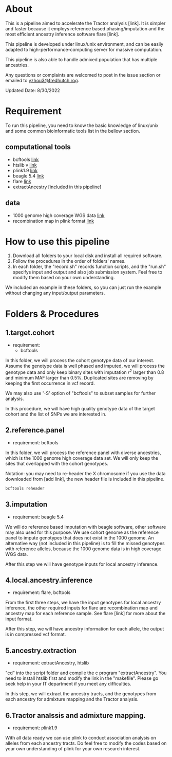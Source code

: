 # About

This is a pipeline aimed to accelerate the Tractor analysis [link]. It is simpler and faster because it employs reference based phasing/imputation and the most efficient ancestry inference software flare [link].

This pipeline is developed under linux/unix environment, and can be easily adapted to high-performance-computing server for massive computation.

This pipeline is also able to handle admixed population that has multiple ancestries.

Any questions or complaints are welcomed to post in the issue section or emailed to yzhou3@fredhutch.rog.

Updated Date: 8/30/2022

# Requirement

To run this pipeline, you need to know the basic knowledge of linux/unix and some common bioinformatic tools list in the bellow section.

## computational tools

* bcftools [link](https://samtools.github.io/bcftools/)
* htslib v [link](https://github.com/samtools/htslib)
* plink1.9 [link](https://zzz.bwh.harvard.edu/plink/)
* beagle 5.4 [link](https://faculty.washington.edu/browning/beagle/beagle.html)
* flare [link](https://github.com/browning-lab/flare)
* extractAncestry [included in this pipeline]

## data

* 1000 genome high coverage WGS data [link](http://ftp.1000genomes.ebi.ac.uk/vol1/ftp/data_collections/1000G_2504_high_coverage/working/20201028_3202_phased/)
* recombination map in plink format [link](https://bochet.gcc.biostat.washington.edu/beagle/genetic_maps/)

# How to use this pipeline

1. Download all folders to your local disk and install all required software.
2. Follow the procedures in the order of folders' names.
3. In each folder, the "record.sh" records function scripts, and the "run.sh" specifys input and output and also job submission system. Feel free to modify them based on your own understanding.

We included an example in these folders, so you can just run the example without changing any input/output parameters.

# Folders & Procedures

## 1.target.cohort

* requirement: 
	* bcftools

In this folder, we will process the cohort genotype data of our interest. 
Assume the genotype data is well phased and imputed, we will process the genotype data and only keep binary sites with imputation $r^2$ larger than 0.8 and minimum MAF larger than 0.5%. Duplicated sites are removing by keeping the first occurrence in vcf record.

We may also use '-S' option of "bcftools" to subset samples for further analysis.

In this procedure, we will have high quality genotype data of the target cohort and the list of SNPs we are interested in.


## 2.reference.panel

* requirement: bcftools

In this folder, we will process the reference panel with diverse ancestries, which is the 1000 genome high coverage data set. 
We will only keep the sites that overlapped with the cohort genotypes.


Notation: you may need to re-header the X chromosome if you use the data downloaded from [add link], the new header file is included in this pipeline.

```bash
bcftools reheader 
```

## 3.imputation

* requirement: beagle 5.4

We will do reference based imputation with beagle software, other software may also used for this purpose. 
We use cohort genome as the reference panel to impute genotypes that does not exist in the 1000 genome. An alternative way (not included in this pipeline) is to fill the missed genotypes with reference alleles, because the 1000 genome data is in high coverage WGS data.

After this step we will have genotype inputs for local ancestry inference.


## 4.local.ancestry.inference

* requirement: flare, bcftools

From the first three steps, we have the input genotypes for local ancestry inference, the other required inputs for flare are recombination map and ancestry map for each reference sample. See flare [link] for more about the input format.

After this step, we will have ancestry information for each allele, the output is in compressed vcf format.


## 5.ancestry.extraction 

* requirement: extractAncestry, htslib

"cd" into the script folder and compile the c program "extractAncestry". You need to install htslib first and modify the link in the "makefile". Please go seek help in your IT department if you meet any difficulties. 

In this step, we will extract the ancestry tracts, and the genotypes from each ancestry for admixture mapping and the Tractor analysis.


## 6.Tractor analssis and admixture mapping.

* requirement: plink1.9

With all data ready we can use plink to conduct association analysis on alleles from each ancestry tracts. Do feel free to modify the codes based on your own understanding of plink for your own research interest.


